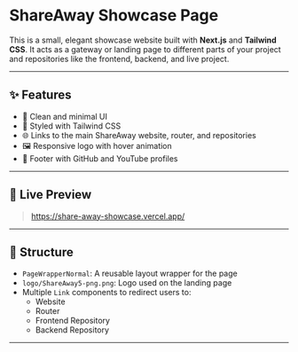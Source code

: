 # ShareAway Showcase Page

This is a small, elegant showcase website built with **Next.js** and **Tailwind CSS**. It acts as a gateway or landing page to different parts of your project and repositories like the frontend, backend, and live project.

---

## ✨ Features

- 📸 Clean and minimal UI
- 🎨 Styled with Tailwind CSS
- 🌐 Links to the main ShareAway website, router, and repositories
- 🖼️ Responsive logo with hover animation
- 🔗 Footer with GitHub and YouTube profiles

---

## 🔗 Live Preview

> https://share-away-showcase.vercel.app/

---

## 📂 Structure

- `PageWrapperNormal`: A reusable layout wrapper for the page
- `logo/ShareAway5-png.png`: Logo used on the landing page
- Multiple `Link` components to redirect users to:
  - Website
  - Router
  - Frontend Repository
  - Backend Repository

---